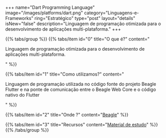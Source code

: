 +++
name="Dart Programming Language"
image="/images/platforms/dart.png"
category="Linguagens-e-Frameworks"
ring="Estratégico"
type="post"
layout="details"
isNew="false"
description="Linguagem de programação otimizada para o desenvolvimento de aplicações multi-plataforma."
+++

{{% tabs/group %}}
  {{% tabs/item id="0" title="O que é?" content="<p>Linguagem de programação otimizada para o desenvolvimento de aplicações multi-plataforma.</p>" %}}

  {{% tabs/item id="1" title="Como utilizamos?" content="<p>Linguagem de programação utilizada no código fonte do projeto Beagle Flutter e na ponte de comunicação entre o Beagle Web Core e o código nativo do Flutter</p>" %}}

  {{% tabs/item id="2" title="Onde ?" content="<a href='https://usebeagle.io/' target="_blank">Beagle</a>" %}}

  {{% tabs/item id="3" title="Recursos" content="<a href='https://dart.dev/guides' target='_blank'>Material de estudo</a>" %}}
{{% /tabs/group %}}
